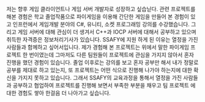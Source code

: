 저는 향후 게임 클라이언트나 게임 서버 개발자로 성장하고 싶습닏다. 관련 프로젝트를 해본 경험은 학교 졸업작품으로 파이게임을 이용해 간단한 게임을
만들어 본 경험이 있고 인프런에서 게임개발 분야의 C#, 유니티, 소켓 프로그래밍 강의를 수강했습니다. 그리고 게임 서버에 대해 관심이 더 생겨서 C++과
IOCP 서버에 대해서 공부하고 있으며 취득한 자격증은 정보처리기사가 있습니다. SSAFY에 지원 하게 된 이유는 열정을 가진 사람들과 함께하고 싶어서입니다.
제가 경험해 본 프로젝트는 위에서 말한 파이게임 프로젝트 한 번이였는데 그마저도 다른 팀원들이 프로젝트에 관심을 가지지 않아서 혼자 진행을 했던 경험이 
있습니다. 졸업 이후로는 강의를 보고 혼자 공부만 해서 내가 정말로 공부를 제대로 하고 있는지, 또 프로젝트는 어떤 식으로 진행해 나가야 하는지에 대한 확신을
가지지 못하고 있습니다. 그래서 SSAFY의 교육과정을 통해서 열정을 가진 사람들과 공부하고 협업하여 프로젝트를 진행해 보면서 부족한 부분을 채우고 팀 프로젝트
에 대한 경험도 쌓아 한걸음 더 나아가고 싶습니다.
